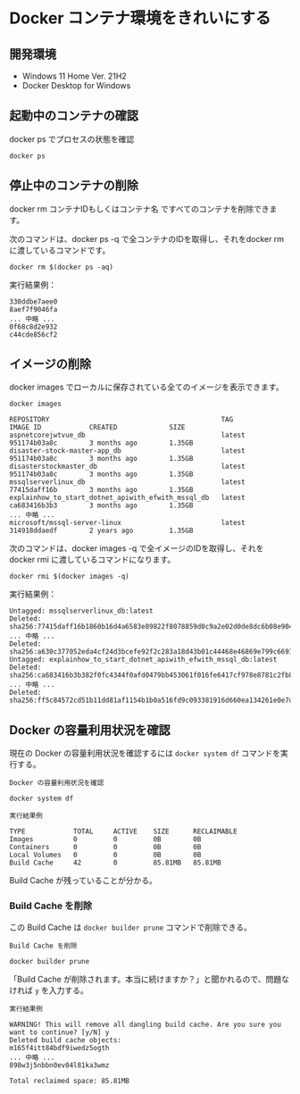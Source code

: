 # Docker コンテナ環境をきれいにする

## 開発環境

- Windows 11 Home Ver. 21H2
- Docker Desktop for Windows

## 起動中のコンテナの確認

docker ps でプロセスの状態を確認

```console
docker ps
```
## 停止中のコンテナの削除

docker rm コンテナIDもしくはコンテナ名 ですべてのコンテナを削除できます。

次のコマンドは、docker ps -q で全コンテナのIDを取得し、それをdocker rm に渡しているコマンドです。

```console
docker rm $(docker ps -aq)
```

実行結果例：
```
330ddbe7aee0
8aef7f9046fa
... 中略 ...
0f68c8d2e932
c44cde856cf2
```

## イメージの削除

docker images でローカルに保存されている全てのイメージを表示できます。

```console 
docker images
```

```
REPOSITORY                                           TAG                 IMAGE ID            CREATED             SIZE
aspnetcorejwtvue_db                                  latest              951174b03a8c        3 months ago        1.35GB
disaster-stock-master-app_db                         latest              951174b03a8c        3 months ago        1.35GB
disasterstockmaster_db                               latest              951174b03a8c        3 months ago        1.35GB
mssqlserverlinux_db                                  latest              77415daff16b        3 months ago        1.35GB
explainhow_to_start_dotnet_apiwith_efwith_mssql_db   latest              ca683416b3b3        3 months ago        1.35GB
... 中略 ...
microsoft/mssql-server-linux                         latest              314918ddaedf        2 years ago         1.35GB
```
次のコマンドは、docker images -q で全イメージのIDを取得し、それを docker rmi に渡しているコマンドになります。

```console
docker rmi $(docker images -q)
```

実行結果例：
```
Untagged: mssqlserverlinux_db:latest
Deleted: sha256:77415daff16b1860b16d4a6583e89822f8078859d0c9a2e02d0de8dc6b08e904
... 中略 ...
Deleted: sha256:a630c377052eda4cf24d3bcefe92f2c283a18d43b01c44468e46869e799c6691
Untagged: explainhow_to_start_dotnet_apiwith_efwith_mssql_db:latest
Deleted: sha256:ca683416b3b382f0fc4344f0afd0479bb453061f016fe6417cf978e8781c2fb8
... 中略 ...
Deleted: sha256:ff5c84572cd51b11dd81af1154b1b0a516fd9c093381916d660ea134261e0e7d
```

## Docker の容量利用状況を確認

現在の Docker の容量利用状況を確認するには `docker system df` コマンドを実行する。

`Docker の容量利用状況を確認`
``` console
docker system df
```

`実行結果例`
``` console
TYPE            TOTAL     ACTIVE    SIZE      RECLAIMABLE
Images          0         0         0B        0B
Containers      0         0         0B        0B
Local Volumes   0         0         0B        0B
Build Cache     42        0         85.81MB   85.81MB
```

Build Cache が残っていることが分かる。

### Build Cache を削除

この Build Cache は `docker builder prune` コマンドで削除できる。

`Build Cache を削除`
``` console
docker builder prune
```

「Build Cache が削除されます。本当に続けますか？」と聞かれるので、問題なければ `y` を入力する。

`実行結果例`
``` console
WARNING! This will remove all dangling build cache. Are you sure you want to continue? [y/N] y
Deleted build cache objects:
m165f4itt84bdf9iwedz5ogth
... 中略 ...
898w3j5nbbn0ev04l81ka3wmz

Total reclaimed space: 85.81MB
```
